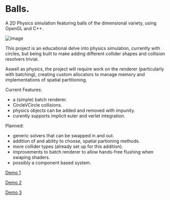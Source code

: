 # Balls.

A 2D Physics simulation featuring balls of the dimensional variety, using OpenGL and C++.

![image](https://user-images.githubusercontent.com/57671477/220913819-f5fe70cc-ab5e-4442-9a1e-782caf6b5dfa.png)

This project is an educational delve into physics simulation, currently with circles, but being built to make adding different collider shapes and collision resolvers trivial.

Aswell as physics, the project will require work on the renderer (particularly with batching), creating custom allocators to manage memory and implementations of spatial partitioning.

Current Features:

- a (simple) batch renderer.
- CircleVCircle collisions.
- physics objects can be added and removed with impunity.
- curently supports implicit euler and verlet integration.

Planned:

- generic solvers that can be swapped in and out.
- addition of and ability to choose, spatial partioning methods.
- more collider types (already set up for this addition).
- improvements to batch renderer to allow hands-free flushing when swaping shaders.
- possibly a component based system.

[Demo 1](https://www.youtube.com/watch?v=aFJUTtJ7iYU)

[Demo 2](https://www.youtube.com/watch?v=AKmfHvteXos)

[Demo 3](https://www.youtube.com/watch?v=ac58XjFSvl4)
